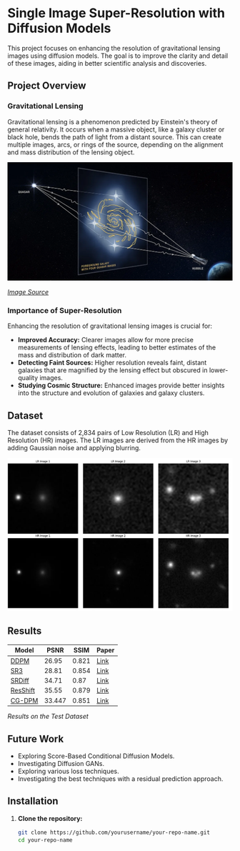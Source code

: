 # Single Image Super-Resolution with Diffusion Models

This project focuses on enhancing the resolution of gravitational lensing images using diffusion models. The goal is to improve the clarity and detail of these images, aiding in better scientific analysis and discoveries.

## Project Overview

### Gravitational Lensing

Gravitational lensing is a phenomenon predicted by Einstein's theory of general relativity. It occurs when a massive object, like a galaxy cluster or black hole, bends the path of light from a distant source. This can create multiple images, arcs, or rings of the source, depending on the alignment and mass distribution of the lensing object.

![Gravitational Lensing Image](figures/gravitlensing.webp)

*[Image Source](https://www.jpl.nasa.gov/images/pia23641-gravitational-lensing-graphic)*


### Importance of Super-Resolution

Enhancing the resolution of gravitational lensing images is crucial for:

- **Improved Accuracy:** Clearer images allow for more precise measurements of lensing effects, leading to better estimates of the mass and distribution of dark matter.
- **Detecting Faint Sources:** Higher resolution reveals faint, distant galaxies that are magnified by the lensing effect but obscured in lower-quality images.
- **Studying Cosmic Structure:** Enhanced images provide better insights into the structure and evolution of galaxies and galaxy clusters.

## Dataset

The dataset consists of 2,834 pairs of Low Resolution (LR) and High Resolution (HR) images. The LR images are derived from the HR images by adding Gaussian noise and applying blurring.

![Dataset](figures/dataset.webp)

## Results

| Model   | PSNR  | SSIM  | Paper |
|---------|-------|-------|-------|
| [DDPM](models/DDPM.ipynb)    | 26.95 | 0.821 | [Link](https://arxiv.org/abs/2006.11239) |
| [SR3](models/sr3.py)     | 28.81 | 0.854 | [Link](https://arxiv.org/abs/2104.07636) |
| [SRDiff](models/srdiff.py)  | 34.71 | 0.87  | [Link](https://arxiv.org/abs/2104.14951) |
| [ResShift](models/resshift.py) | 35.55 | 0.879 | [Link](https://arxiv.org/abs/2201.11745) |
| [CG-DPM](models/cg_dpm.py)  | 33.447| 0.851 | [Link](https://arxiv.org/abs/2106.07579) |

*Results on the Test Dataset*


## Future Work

- Exploring Score-Based Conditional Diffusion Models.
- Investigating Diffusion GANs.
- Exploring various loss techniques.
- Investigating the best techniques with a residual prediction approach.

## Installation

1. **Clone the repository:**

   ```sh
   git clone https://github.com/yourusername/your-repo-name.git
   cd your-repo-name
